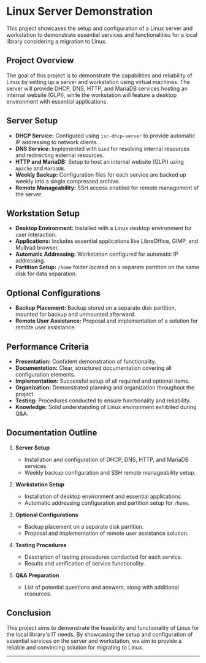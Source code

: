 # Linux Server Demonstration

This project showcases the setup and configuration of a Linux server and workstation to demonstrate essential services and functionalities for a local library considering a migration to Linux.

## Project Overview

The goal of this project is to demonstrate the capabilities and reliability of Linux by setting up a server and workstation using virtual machines. The server will provide DHCP, DNS, HTTP, and MariaDB services hosting an internal website (GLPI), while the workstation will feature a desktop environment with essential applications.

## Server Setup

- **DHCP Service:** Configured using `isc-dhcp-server` to provide automatic IP addressing to network clients.
- **DNS Service:** Implemented with `bind` for resolving internal resources and redirecting external resources.
- **HTTP and MariaDB:** Setup to host an internal website (GLPI) using `Apache` and `MariaDB`.
- **Weekly Backup:** Configuration files for each service are backed up weekly into a single compressed archive.
- **Remote Manageability:** SSH access enabled for remote management of the server.

## Workstation Setup

- **Desktop Environment:** Installed with a Linux desktop environment for user interaction.
- **Applications:** Includes essential applications like LibreOffice, GIMP, and Mullvad browser.
- **Automatic Addressing:** Workstation configured for automatic IP addressing.
- **Partition Setup:** `/home` folder located on a separate partition on the same disk for data separation.

## Optional Configurations

- **Backup Placement:** Backup stored on a separate disk partition, mounted for backup and unmounted afterward.
- **Remote User Assistance:** Proposal and implementation of a solution for remote user assistance.

## Performance Criteria

- **Presentation:** Confident demonstration of functionality.
- **Documentation:** Clear, structured documentation covering all configuration elements.
- **Implementation:** Successful setup of all required and optional items.
- **Organization:** Demonstrated planning and organization throughout the project.
- **Testing:** Procedures conducted to ensure functionality and reliability.
- **Knowledge:** Solid understanding of Linux environment exhibited during Q&A.

## Documentation Outline

1. **Server Setup**
   - Installation and configuration of DHCP, DNS, HTTP, and MariaDB services.
   - Weekly backup configuration and SSH remote manageability setup.

2. **Workstation Setup**
   - Installation of desktop environment and essential applications.
   - Automatic addressing configuration and partition setup for `/home`.

3. **Optional Configurations**
   - Backup placement on a separate disk partition.
   - Proposal and implementation of remote user assistance solution.

4. **Testing Procedures**
   - Description of testing procedures conducted for each service.
   - Results and verification of service functionality.


5. **Q&A Preparation**
   - List of potential questions and answers, along with additional resources.

## Conclusion

This project aims to demonstrate the feasibility and functionality of Linux for the local library's IT needs. By showcasing the setup and configuration of essential services on the server and workstation, we aim to provide a reliable and convincing solution for migrating to Linux.

---



